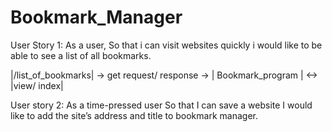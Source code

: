 # Bookmark_Manager
User Story 1:
As a user,
So that i can visit websites quickly
i would like to be able to see a list of all bookmarks.

|/list_of_bookmarks| -> get request/ response -> | Bookmark_program | <-> |view/ index|

User story 2:
As a time-pressed user
So that I can save a website
I would like to add the site’s address and title to bookmark manager.
